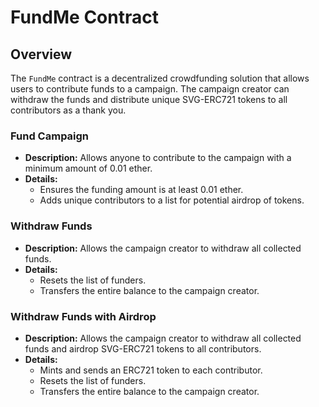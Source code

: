 # FundMe Contract

## Overview
The `FundMe` contract is a decentralized crowdfunding solution that allows users to contribute funds to a campaign. The campaign creator can withdraw the funds and distribute unique SVG-ERC721 tokens to all contributors as a thank you.

### Fund Campaign
- **Description:** Allows anyone to contribute to the campaign with a minimum amount of 0.01 ether.
- **Details:** 
  - Ensures the funding amount is at least 0.01 ether.
  - Adds unique contributors to a list for potential airdrop of tokens.

### Withdraw Funds
- **Description:** Allows the campaign creator to withdraw all collected funds.
- **Details:** 
  - Resets the list of funders.
  - Transfers the entire balance to the campaign creator.

### Withdraw Funds with Airdrop
- **Description:** Allows the campaign creator to withdraw all collected funds and airdrop SVG-ERC721 tokens to all contributors.
- **Details:**
  - Mints and sends an ERC721 token to each contributor.
  - Resets the list of funders.
  - Transfers the entire balance to the campaign creator.
